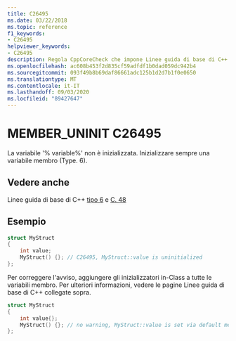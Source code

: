 ```yaml
---
title: C26495
ms.date: 03/22/2018
ms.topic: reference
f1_keywords:
- C26495
helpviewer_keywords:
- C26495
description: Regola CppCoreCheck che impone Linee guida di base di C++ tipo. 6
ms.openlocfilehash: ac608b453f2d835cf59adfdf1b0dad059dc942b4
ms.sourcegitcommit: 093f49b8b69daf86661adc125b1d2d7b1f0e0650
ms.translationtype: MT
ms.contentlocale: it-IT
ms.lasthandoff: 09/03/2020
ms.locfileid: "89427647"
---
```

# <a name="c26495-member_uninit"></a>MEMBER_UNINIT C26495

La variabile '% variable%' non è inizializzata. Inizializzare sempre una variabile membro (Type. 6). 

## <a name="see-also"></a>Vedere anche
Linee guida di base di C++ [tipo 6](https://github.com/isocpp/CppCoreGuidelines/blob/master/CppCoreGuidelines.md#SS-type) e [C. 48](https://github.com/isocpp/CppCoreGuidelines/blob/master/CppCoreGuidelines.md#c48-prefer-in-class-initializers-to-member-initializers-in-constructors-for-constant-initializers)


## <a name="example"></a>Esempio
```cpp
struct MyStruct 
{
    int value;
    MyStruct() {}; // C26495, MyStruct::value is uninitialized
};
```
Per correggere l'avviso, aggiungere gli inizializzatori in-Class a tutte le variabili membro. Per ulteriori informazioni, vedere le pagine Linee guida di base di C++ collegate sopra.
```cpp
struct MyStruct 
{
    int value{};
    MyStruct() {}; // no warning, MyStruct::value is set via default member initialization
};
```
